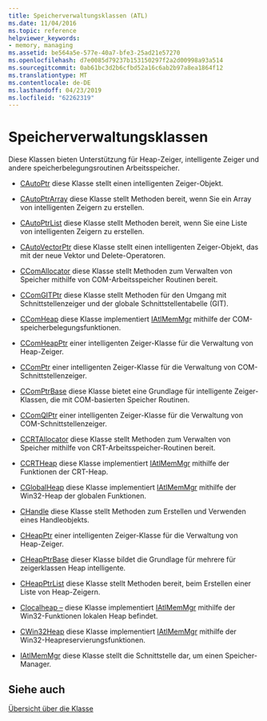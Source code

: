 ```yaml
---
title: Speicherverwaltungsklassen (ATL)
ms.date: 11/04/2016
ms.topic: reference
helpviewer_keywords:
- memory, managing
ms.assetid: be564a5e-577e-40a7-bfe3-25ad21e57270
ms.openlocfilehash: d7e0085d79237b153150297f2a2d00998a93a514
ms.sourcegitcommit: 0ab61bc3d2b6cfbd52a16c6ab2b97a8ea1864f12
ms.translationtype: MT
ms.contentlocale: de-DE
ms.lasthandoff: 04/23/2019
ms.locfileid: "62262319"
---
```

# <a name="memory-management-classes"></a>Speicherverwaltungsklassen

Diese Klassen bieten Unterstützung für Heap-Zeiger, intelligente Zeiger und andere speicherbelegungsroutinen Arbeitsspeicher.

- [CAutoPtr](../atl/reference/cautoptr-class.md) diese Klasse stellt einen intelligenten Zeiger-Objekt.

- [CAutoPtrArray](../atl/reference/cautoptrarray-class.md) diese Klasse stellt Methoden bereit, wenn Sie ein Array von intelligenten Zeigern zu erstellen.

- [CAutoPtrList](../atl/reference/cautoptrlist-class.md) diese Klasse stellt Methoden bereit, wenn Sie eine Liste von intelligenten Zeigern zu erstellen.

- [CAutoVectorPtr](../atl/reference/cautovectorptr-class.md) diese Klasse stellt einen intelligenten Zeiger-Objekt, das mit der neue Vektor und Delete-Operatoren.

- [CComAllocator](../atl/reference/ccomallocator-class.md) diese Klasse stellt Methoden zum Verwalten von Speicher mithilfe von COM-Arbeitsspeicher Routinen bereit.

- [CComGITPtr](../atl/reference/ccomgitptr-class.md) diese Klasse stellt Methoden für den Umgang mit Schnittstellenzeiger und der globale Schnittstellentabelle (GIT).

- [CComHeap](../atl/reference/ccomheap-class.md) diese Klasse implementiert [IAtlMemMgr](../atl/reference/iatlmemmgr-class.md) mithilfe der COM-speicherbelegungsfunktionen.

- [CComHeapPtr](../atl/reference/ccomheapptr-class.md) einer intelligenten Zeiger-Klasse für die Verwaltung von Heap-Zeiger.

- [CComPtr](../atl/reference/ccomptr-class.md) einer intelligenten Zeiger-Klasse für die Verwaltung von COM-Schnittstellenzeiger.

- [CComPtrBase](../atl/reference/ccomptrbase-class.md) diese Klasse bietet eine Grundlage für intelligente Zeiger-Klassen, die mit COM-basierten Speicher Routinen.

- [CComQIPtr](../atl/reference/ccomqiptr-class.md) einer intelligenten Zeiger-Klasse für die Verwaltung von COM-Schnittstellenzeiger.

- [CCRTAllocator](../atl/reference/ccrtallocator-class.md) diese Klasse stellt Methoden zum Verwalten von Speicher mithilfe von CRT-Arbeitsspeicher-Routinen bereit.

- [CCRTHeap](../atl/reference/ccrtheap-class.md) diese Klasse implementiert [IAtlMemMgr](../atl/reference/iatlmemmgr-class.md) mithilfe der Funktionen der CRT-Heap.

- [CGlobalHeap](../atl/reference/cglobalheap-class.md) diese Klasse implementiert [IAtlMemMgr](../atl/reference/iatlmemmgr-class.md) mithilfe der Win32-Heap der globalen Funktionen.

- [CHandle](../atl/reference/chandle-class.md) diese Klasse stellt Methoden zum Erstellen und Verwenden eines Handleobjekts.

- [CHeapPtr](../atl/reference/cheapptr-class.md) einer intelligenten Zeiger-Klasse für die Verwaltung von Heap-Zeiger.

- [CHeapPtrBase](../atl/reference/cheapptrbase-class.md) dieser Klasse bildet die Grundlage für mehrere für zeigerklassen Heap intelligente.

- [CHeapPtrList](../atl/reference/cheapptrlist-class.md) diese Klasse stellt Methoden bereit, beim Erstellen einer Liste von Heap-Zeigern.

- [Clocalheap –](../atl/reference/clocalheap-class.md) diese Klasse implementiert [IAtlMemMgr](../atl/reference/iatlmemmgr-class.md) mithilfe der Win32-Funktionen lokalen Heap befindet.

- [CWin32Heap](../atl/reference/cwin32heap-class.md) diese Klasse implementiert [IAtlMemMgr](../atl/reference/iatlmemmgr-class.md) mithilfe der Win32-Heapreservierungsfunktionen.

- [IAtlMemMgr](../atl/reference/iatlmemmgr-class.md) diese Klasse stellt die Schnittstelle dar, um einen Speicher-Manager.

## <a name="see-also"></a>Siehe auch

[Übersicht über die Klasse](../atl/atl-class-overview.md)
